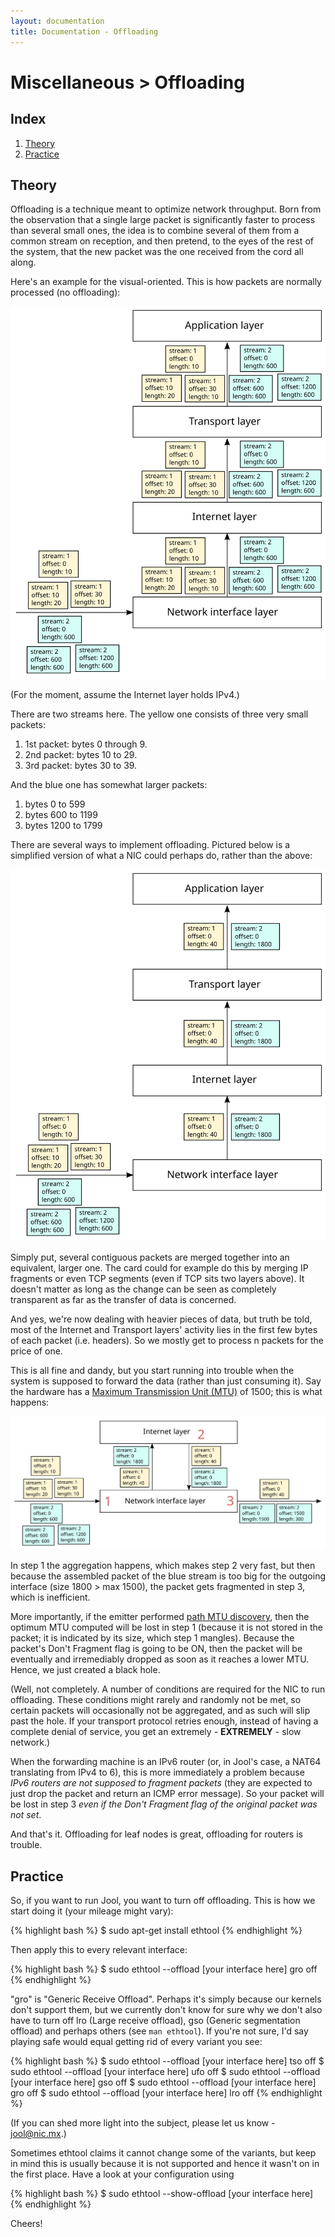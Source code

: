 ```yaml
---
layout: documentation
title: Documentation - Offloading
---
```


# Miscellaneous > Offloading

## Index

1. [Theory](#theory)
2. [Practice](#practice)

## Theory

Offloading is a technique meant to optimize network throughput. Born from the observation that a single large packet is significantly faster to process than several small ones, the idea is to combine several of them from a common stream on reception, and then pretend, to the eyes of the rest of the system, that the new packet was the one received from the cord all along.

Here's an example for the visual-oriented. This is how packets are normally processed (no offloading):

![Fig.1 - No offload](images/offload-none.svg)

(For the moment, assume the Internet layer holds IPv4.)

There are two streams here. The yellow one consists of three very small packets:

1. 1st packet: bytes 0 through 9.
2. 2nd packet: bytes 10 to 29.
3. 3rd packet: bytes 30 to 39.

And the blue one has somewhat larger packets:

1. bytes 0 to 599
2. bytes 600 to 1199
3. bytes 1200 to 1799

There are several ways to implement offloading. Pictured below is a simplified version of what a NIC could perhaps do, rather than the above:

![Fig.2 - Offload done right](images/offload-right.svg)

Simply put, several contiguous packets are merged together into an equivalent, larger one. The card could for example do this by merging IP fragments or even TCP segments (even if TCP sits two layers above). It doesn't matter as long as the change can be seen as completely transparent as far as the transfer of data is concerned.

And yes, we're now dealing with heavier pieces of data, but truth be told, most of the Internet and Transport layers' activity lies in the first few bytes of each packet (i.e. headers). So we mostly get to process n packets for the price of one.

This is all fine and dandy, but you start running into trouble when the system is supposed to forward the data (rather than just consuming it). Say the hardware has a <a href="https://en.wikipedia.org/wiki/Maximum_transmission_unit" target="_blank">Maximum Transmission Unit (MTU)</a> of 1500; this is what happens:

![Fig.3 - Offload on a router](images/offload-router.svg)

In step 1 the aggregation happens, which makes step 2 very fast, but then because the assembled packet of the blue stream is too big for the outgoing interface (size 1800 > max 1500), the packet gets fragmented in step 3, which is inefficient.

More importantly, if the emitter performed <a href="http://en.wikipedia.org/wiki/Path_MTU_Discovery" target="_blank">path MTU discovery</a>, then the optimum MTU computed will be lost in step 1 (because it is not stored in the packet; it is indicated by its size, which step 1 mangles). Because the packet's Don't Fragment flag is going to be ON, then the packet will be eventually and irremediably dropped as soon as it reaches a lower MTU. Hence, we just created a black hole.

(Well, not completely. A number of conditions are required for the NIC to run offloading. These conditions might rarely and randomly not be met, so certain packets will occasionally not be aggregated, and as such will slip past the hole. If your transport protocol retries enough, instead of having a complete denial of service, you get an extremely - **EXTREMELY** - slow network.)

When the forwarding machine is an IPv6 router (or, in Jool's case, a NAT64 translating from IPv4 to 6), this is more immediately a problem because _IPv6 routers are not supposed to fragment packets_ (they are expected to just drop the packet and return an ICMP error message). So your packet will be lost in step 3 _even if the Don't Fragment flag of the original packet was not set_.

And that's it. Offloading for leaf nodes is great, offloading for routers is trouble.

## Practice

So, if you want to run Jool, you want to turn off offloading. This is how we start doing it (your mileage might vary):

{% highlight bash %}
$ sudo apt-get install ethtool
{% endhighlight %}

Then apply this to every relevant interface:

{% highlight bash %}
$ sudo ethtool --offload [your interface here] gro off
{% endhighlight %}

"gro" is "Generic Receive Offload". Perhaps it's simply because our kernels don't support them, but we currently don't know for sure why we don't also have to turn off lro (Large receive offload), gso (Generic segmentation offload) and perhaps others (see `man ethtool`). If you're not sure, I'd say playing safe would equal getting rid of every variant you see:

{% highlight bash %}
$ sudo ethtool --offload [your interface here] tso off
$ sudo ethtool --offload [your interface here] ufo off
$ sudo ethtool --offload [your interface here] gso off
$ sudo ethtool --offload [your interface here] gro off
$ sudo ethtool --offload [your interface here] lro off
{% endhighlight %}

(If you can shed more light into the subject, please let us know - [jool@nic.mx](mailto:jool@nic.mx).)

Sometimes ethtool claims it cannot change some of the variants, but keep in mind this is usually because it is not supported and hence it wasn't on in the first place. Have a look at your configuration using

{% highlight bash %}
$ sudo ethtool --show-offload [your interface here]
{% endhighlight %}

Cheers!

